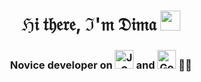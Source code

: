 <h1 align="center">ℌ𝔦 𝔱𝔥𝔢𝔯𝔢, ℑ'𝔪 𝔇𝔦𝔪𝔞</a> 
<img src="https://github.com/blackcater/blackcater/raw/main/images/Hi.gif" height="32"/></h1>
<h3 align="center">Novice developer on <img src="https://simpleicons.org/icons/javascript.svg" alt="JS" height="30"> and <img src="https://simpleicons.org/icons/go.svg" alt="Go" height="30"> 🐱‍🐉</h3>
